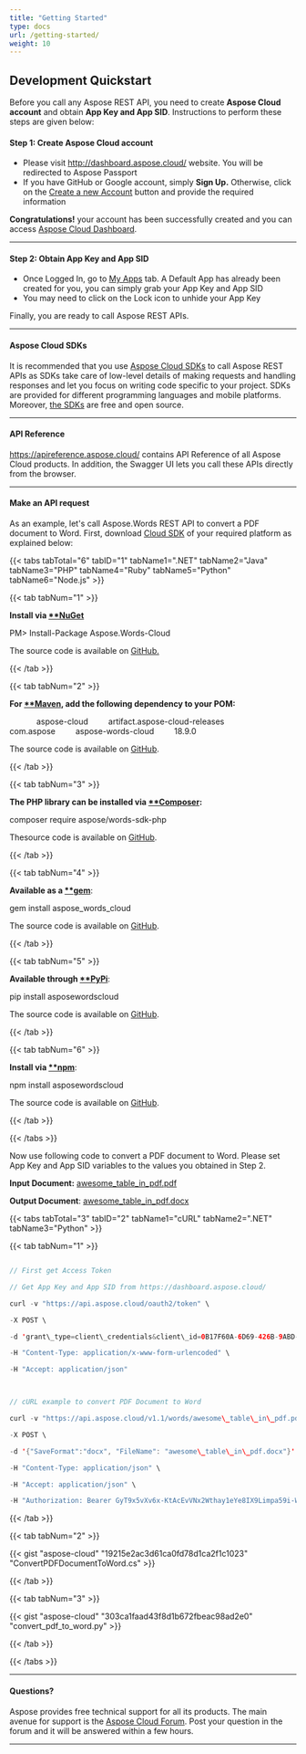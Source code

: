 ```yaml
---
title: "Getting Started"
type: docs
url: /getting-started/
weight: 10
---
```


## **Development Quickstart**
Before you call any Aspose REST API, you need to create **Aspose Cloud account** and obtain **App Key and App SID**. Instructions to perform these steps are given below:
#### **Step 1: Create Aspose Cloud account**
- Please visit <http://dashboard.aspose.cloud/> website. You will be redirected to Aspose Passport
- If you have GitHub or Google account, simply **Sign Up.** Otherwise, click on the [Create a new Account](https://id.containerize.com/signup) button and provide the required information

**Congratulations!** your account has been successfully created and you can access [Aspose Cloud Dashboard](http://dashboard.aspose.cloud/).



-----
#### **Step 2: Obtain App Key and App SID**
- Once Logged In, go to [My Apps](https://dashboard.aspose.cloud/#/apps) tab. A Default App has already been created for you, you can simply grab your App Key and App SID
- You may need to click on the Lock icon to unhide your App Key

Finally, you are ready to call Aspose REST APIs.



-----
#### **Aspose Cloud SDKs**
It is recommended that you use [Aspose Cloud SDKs](https://asposecloud.github.io/) to call Aspose REST APIs as SDKs take care of low-level details of making requests and handling responses and let you focus on writing code specific to your project. SDKs are provided for different programming languages and mobile platforms. Moreover, [the SDKs](https://asposecloud.github.io/) are free and open source.



-----
#### **API Reference**
<https://apireference.aspose.cloud/> contains API Reference of all Aspose Cloud products. In addition, the Swagger UI lets you call these APIs directly from the browser.



-----
#### **Make an API request**
As an example, let's call Aspose.Words REST API to convert a PDF document to Word. First, download [Cloud SDK](https://github.com/aspose-words-cloud/) of your required platform as explained below:

{{< tabs tabTotal="6" tabID="1" tabName1=".NET" tabName2="Java" tabName3="PHP" tabName4="Ruby" tabName5="Python" tabName6="Node.js" >}}

{{< tab tabNum="1" >}}

**Install via [**NuGet](https://www.nuget.org/packages/Aspose.Words-Cloud/)**

PM> Install-Package Aspose.Words-Cloud

The source code is available on [GitHub.](https://github.com/aspose-words-cloud/aspose-words-cloud-dotnet)

{{< /tab >}}

{{< tab tabNum="2" >}}

**For [**Maven](https://repository.aspose.cloud/webapp/#/artifacts/browse/tree/General/repo/com/aspose/aspose-cloud-words), add the following dependency to your POM:**

<repositories>
    <repository>
        <id>aspose-cloud</id>
        <name>artifact.aspose-cloud-releases</name>
        <url><http://artifact.aspose.cloud/repo></url>
    </repository>
</repositories>

<dependencies>
    <dependency>
        <groupId>com.aspose</groupId>
        <artifactId>aspose-words-cloud</artifactId>
        <version>18.9.0</version>
    </dependency>
</dependencies>

The source code is available on [GitHub](https://github.com/aspose-words-cloud/aspose-words-cloud-java).

{{< /tab >}}

{{< tab tabNum="3" >}}

**The PHP library can be installed via [**Composer](https://packagist.org/packages/aspose/words-sdk-php):**

composer require aspose/words-sdk-php

Thesource code is available on [GitHub](https://github.com/aspose-words-cloud/aspose-words-cloud-php).

{{< /tab >}}

{{< tab tabNum="4" >}}

**Available as a [**gem](https://rubygems.org/gems/aspose_words_cloud)**:

gem install aspose\_words\_cloud

The source code is available on [GitHub](https://github.com/aspose-words-cloud/aspose-words-cloud-ruby).

{{< /tab >}}

{{< tab tabNum="5" >}}

**Available through [**PyPi](https://pypi.org/project/asposewordscloud/)**:

pip install asposewordscloud

The source code is available on [GitHub](https://github.com/aspose-words-cloud/aspose-words-cloud-python).

{{< /tab >}}

{{< tab tabNum="6" >}}

**Install via [**npm](https://www.npmjs.com/package/asposewordscloud)**:

npm install asposewordscloud

The source code is available on [GitHub](https://github.com/aspose-words-cloud/aspose-words-cloud-node). 

{{< /tab >}}

{{< /tabs >}}

Now use following code to convert a PDF document to Word. Please set App Key and App SID variables to the values you obtained in Step 2.

**Input Document:** [awesome_table_in_pdf.pdf](attachments/557079/851970.pdf)

**Output Document**: [awesome_table_in_pdf.docx](attachments/557079/851969.docx)

{{< tabs tabTotal="3" tabID="2" tabName1="cURL" tabName2=".NET" tabName3="Python" >}}

{{< tab tabNum="1" >}}

```java

// First get Access Token

// Get App Key and App SID from https://dashboard.aspose.cloud/

curl -v "https://api.aspose.cloud/oauth2/token" \

-X POST \

-d 'grant\_type=client\_credentials&client\_id=0B17F60A-6D69-426B-9ABD-79F35A6E9F7B&client\_secret=53b8b19adffa41a3e87dbbd8858977ae' \

-H "Content-Type: application/x-www-form-urlencoded" \

-H "Accept: application/json"



// cURL example to convert PDF Document to Word

curl -v "https://api.aspose.cloud/v1.1/words/awesome\_table\_in\_pdf.pdf/saveAs" \

-X POST \

-d '{"SaveFormat":"docx", "FileName": "awesome\_table\_in\_pdf.docx"}' \

-H "Content-Type: application/json" \

-H "Accept: application/json" \

-H "Authorization: Bearer GyT9x5vXv6x-KtAcEvVNx2Wthay1eYe8IX9Limpa59i-WR212MoRPrM6SAK\_qDxKypsZQGb1absQvAv70WzPmcvyc7bWZleEz9xeO\_MT97r9e6DLkR3eOox\_cAmf3wlq3gg4zMN830vilo7DaQBBRGIh3pO6PvwGOrxNgA1N6zcgmrnPal9RhHdAdBuzoM\_CHuWT8FVPOBl1PUVUfVf3ULWiKUtGtGCodYpFYtary5ruFCRDwCvBtirIK7sbAC-LVVupenFLwD4-vlWDXPzb7ztI\_m3Pmy\_WE23ChkK\_-\_GLA5BREKamK3yDbiShXxxsYgqE2aHKSuHmwOk\_aGrGjWDG0eyC5dBp-X-fVI2Ud8tuwuI0wyKpA0wx6pYFsJ64viYYD\_j4jKFYbqqGlf3tk-JVrWl57e41CUdimoIzXDbOL0Po"

```

{{< /tab >}}

{{< tab tabNum="2" >}}

{{< gist "aspose-cloud" "19215e2ac3d61ca0fd78d1ca2f1c1023" "ConvertPDFDocumentToWord.cs" >}}

{{< /tab >}}

{{< tab tabNum="3" >}}

{{< gist "aspose-cloud" "303ca1faad43f8d1b672fbeac98ad2e0" "convert\_pdf\_to\_word.py" >}}

{{< /tab >}}

{{< /tabs >}}



-----
#### **Questions?**
Aspose provides free technical support for all its products. The main avenue for support is the [Aspose Cloud Forum](https://forum.aspose.cloud/). Post your question in the forum and it will be answered within a few hours.



-----

